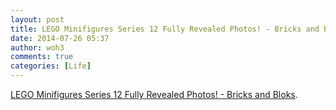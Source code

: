 ```yaml
---
layout: post
title: LEGO Minifigures Series 12 Fully Revealed Photos! - Bricks and Bloks
date: 2014-07-26 05:37
author: woh3
comments: true
categories: [Life]
---
```

<p><a href='http://www.bricksandbloks.com/lego-minifigures-series-12-fully-revealed-photos/'>LEGO Minifigures Series 12 Fully Revealed Photos! - Bricks and Bloks</a>.</p>
